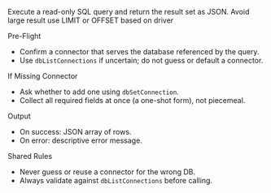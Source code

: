 Execute a read-only SQL query and return the result set as JSON.
Avoid large     result use LIMIT or OFFSET based on driver

Pre-Flight
- Confirm a connector that serves the database referenced by the query.
- Use `dbListConnections` if uncertain; do not guess or default a connector.

If Missing Connector
- Ask whether to add one using `dbSetConnection`.
- Collect all required fields at once (a one-shot form), not piecemeal.

Output
- On success: JSON array of rows.
- On error: descriptive error message.

Shared Rules
- Never guess or reuse a connector for the wrong DB.
- Always validate against `dbListConnections` before calling.

